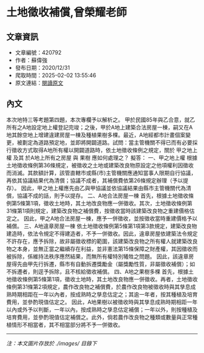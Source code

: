 # 土地徵收補償,曾榮耀老師

## 文章資訊
- 文章編號：420792
- 作者：蘇偉強
- 發布日期：2020/12/31
- 爬取時間：2025-02-02 13:55:46
- 原文連結：[閱讀原文](https://real-estate.get.com.tw/Columns/detail.aspx?no=420792)

## 內文
本次地特三等考題第四題，本次專欄予以解析之。
甲於民國85年與乙合意，就乙所有之A地設定地上權登記完竣；之後，甲於A地上建築合法房屋一棟，嗣又在A地其餘空地上增建違建房屋一棟及種植果樹多棵。最近，A地經都市計畫個案變更，被劃定為道路預定地，並即將開闢道路。試問：當主管機關不得已而有必要採行徵收方式取得A地所有權以開闢道路時，依土地徵收條例之規定，關於
甲之地上權
及其
於A地上所有之房屋
與
果樹
應如何處理之？
擬答：
一、甲之地上權
根據土地徵收條例第36條規定，被徵收之土地或建築改良物原設定之他項權利因徵收而消滅。其款額計算，該管直轄市或縣(市)主管機關應通知當事人限期自行協議，再依其協議結果代為清償；協議不成者，其補償費依第26條規定辦理（予以提存）。
因此，甲之地上權應先由乙與甲協議並依協議結果由縣市主管機關代為清償，協議不成的話，則予以提存。
二、A地合法房屋一棟
首先，根據土地徵收條例第5條第1項，徵收土地時，其土地改良物應一併徵收。其次，土地徵收條例第31條第1項則規定，建築改良物之補償費，按徵收當時該建築改良物之重建價格估定之。
因此，甲之A地合法房屋一棟，應予一併徵收，並按徵收當時重建價格予以補償。
三、A地違章房屋一棟
依土地徵收條例第5條第1項第3款規定，建築改良物建造時，依法令規定不得建造者，不予一併徵收。因此，違章房屋依建築法令規定不許存在，應予拆除，故非屬徵收標的範圍，該建築改良物之所有權人就建築改良物之本身，並無正當之繼續存在利益，並非憲法第15條保障之財產權，其因徵收而被拆除，係維持法秩序應然結果，而無所有權特別犧牲之問題。
因此，該違章房屋得先由甲先行拆遷，縣市有自動拆遷獎勵金（屬獎勵性質，非屬徵收補償）；如不拆遷者，則逕予拆除，且不核給徵收補償。
四、A地之果樹多棵
首先，根據土地徵收條例第5條第1項，徵收土地時，其土地改良物應一併徵收。再者，土地徵收條例第31條第2項規定，農作改良物之補償費，於農作改良物被徵收時與其孳息成熟時期相距在一年以內者，按成熟時之孳息估定之；其逾一年者，按其種植及培育費用，並參酌現值估定之。
因此，A地果樹以被徵收時與其孳息成熟時期相距一年以內或外予以判斷，一年以內，按成熟時之孳息估定補償；一年以外，則按種植及培育費用，並參酌現值估定補償之。此外，倘若農作改良物之種類或數量與正常種植情形不相當者，其不相當部分將不予一併徵收。

---
*注：本文圖片存放於 ./images/ 目錄下*
